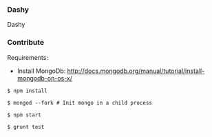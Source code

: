 ### Dashy

Dashy


### Contribute

Requirements:
- Install MongoDb: http://docs.mongodb.org/manual/tutorial/install-mongodb-on-os-x/

`$ npm install`

`$ mongod --fork # Init mongo in a child process`

`$ npm start`

`$ grunt test`


